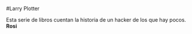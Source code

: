 #Larry Plotter

Esta serie de libros cuentan la historia de un hacker de los que hay pocos.
**Rosi**

